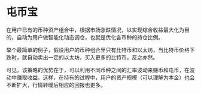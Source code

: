 # 屯币宝

在用户已有的币种资产组合中，根据市场涨跌情况，以实现综合收益最大化为目的，自动为用户做智能化动态调仓，也就是优化各币种的持仓比例。

举个最简单的例子，假设用户的币种组合里只有比特币和以太坊，当比特币价格下跌时，就自动卖出一定的以太坊，买入更多的比特币，反之亦然。

可见，该策略的优势在于，可以利用不同币种之间的汇率波动来赚币和屯币，在波动中赚取收益。这样，在持有的过程中，用户的资产规模（可以理解为本金）也会不断扩大，行情转暖后相应的回报也更多。
